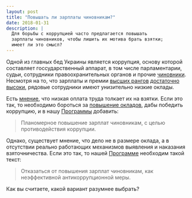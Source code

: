 ```yaml
---
layout: post
title: "Повышать ли зарплаты чиновникам?"
date: 2018-01-31
description: |
  Для борьбы с коррупцией часто предлагается повышать
  зарплаты чиновников, чтобы лишить их мотива брать взятки;
  имеет ли это смысл?
---
```


Одной из главных бед Украины является коррупция, основу которой составляет
госсударственный аппарат, в том числе парламентарии, судьи, сотрудники
правоохранительных органов и прочие
[чиновники](https://ru.wikipedia.org/wiki/%D0%A7%D0%B8%D0%BD%D0%BE%D0%B2%D0%BD%D0%B8%D0%BA).
Несмотря на то, что зарплаты и премии
[высших рангов](https://vesti-ukr.com/strana/249204-za-chto-ukraintsy-platjat-top-chinovnikam-po-500-tysjach-v-mesjats)
[достаточно высоки](https://rian.com.ua/analytics/20170819/1026900936.html),
рядовые сотрудники имеют унизительно низкие оклады.

Есть [мнение](https://censor.net.ua/news/285464/prichina_korruptsii_sredi_vracheyi_nizkaya_zarplata_zamministra_zdravoohraneniya),
что низкая оплата труда
толкает их на взятки.
Если это так, то необходимо бороться за
[повышение окладов](https://news.finance.ua/ru/news/-/396810/kak-pobedit-korruptsiyu-sekrety-stran-mira),
дабы победить
коррупцию, и в нашу [Программы](/program.html) добавить:

> Планомерное повышение зарплат чиновникам, с целью противодействия коррупции.

Однако, существует мнение, что дело не в размере оклада, а в отсутствии
реально работающих механизмов выявления и наказания взяточничества.
Если это так, то нашей [Программе](/program.html) необходим такой текст:

> Отказаться от повышения зарплат чиновникам, как неэффективной антикоррупционной меры.

Как вы считаете, какой вариант разумнее выбрать?
